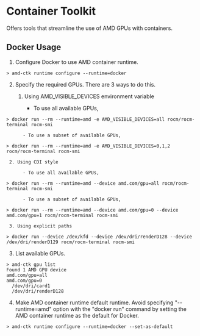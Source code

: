 # Container Toolkit
Offers tools that streamline the use of AMD GPUs with containers.

## Docker Usage
1. Configure Docker to use AMD container runtime.

``` text
> amd-ctk runtime configure --runtime=docker
```

2. Specify the required GPUs. There are 3 ways to do this.

     1. Using AMD_VISIBLE_DEVICES environment variable

          - To use all available GPUs,

```text
> docker run --rm --runtime=amd -e AMD_VISIBLE_DEVICES=all rocm/rocm-terminal rocm-smi
```

          - To use a subset of available GPUs,

```text
> docker run --rm --runtime=amd -e AMD_VISIBLE_DEVICES=0,1,2 rocm/rocm-terminal rocm-smi
```

     2. Using CDI style

          - To use all available GPUs,

```text
> docker run --rm --runtime=amd --device amd.com/gpu=all rocm/rocm-terminal rocm-smi
```

          - To use a subset of available GPUs,

```text
> docker run --rm --runtime=amd --device amd.com/gpu=0 --device amd.com/gpu=1 rocm/rocm-terminal rocm-smi
```

     3. Using explicit paths

```text
> docker run --device /dev/kfd --device /dev/dri/renderD128 --device /dev/dri/renderD129 rocm/rocm-terminal rocm-smi
```

3. List available GPUs.

```text
> amd-ctk gpu list
Found 1 AMD GPU device
amd.com/gpu=all
amd.com/gpu=0
  /dev/dri/card1
  /dev/dri/renderD128
```

4. Make AMD container runtime default runtime.
Avoid specifying "--runtime=amd" option with the "docker run" command by setting the AMD container runtime as the default for Docker.

```text
> amd-ctk runtime configure --runtime=docker --set-as-default
```
